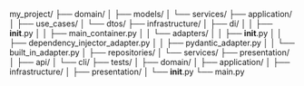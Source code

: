 my_project/
├── domain/
│   ├── models/
│   └── services/
├── application/
│   ├── use_cases/
│   └── dtos/
├── infrastructure/
│   ├── di/
│   │   ├── __init__.py
│   │   ├── main_container.py
│   │   └── adapters/
│   │       ├── __init__.py
│   │       ├── dependency_injector_adapter.py
│   │       ├── pydantic_adapter.py
│   │       └── built_in_adapter.py
│   ├── repositories/
│   └── services/
├── presentation/
│   ├── api/
│   └── cli/
├── tests/
│   ├── domain/
│   ├── application/
│   ├── infrastructure/
│   ├── presentation/
│   └── __init__.py
└── main.py
